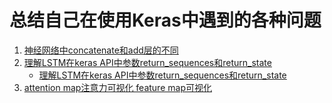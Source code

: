 # 总结自己在使用Keras中遇到的各种问题
1. [神经网络中concatenate和add层的不同](https://blog.csdn.net/u012193416/article/details/79479935)
2. [理解LSTM在keras API中参数return_sequences和return_state](https://blog.csdn.net/qq_25439417/article/details/83539284)
	+ [理解LSTM在keras API中参数return_sequences和return_state](https://blog.csdn.net/u011327333/article/details/78501054/)
3. [attention map注意力可视化 feature map可视化](https://blog.csdn.net/u013608336/article/details/82792871)

